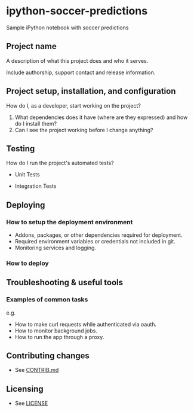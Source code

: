 ipython-soccer-predictions
==========================

Sample iPython notebook with soccer predictions

## Project name

A description of what this project does and who it serves.

Include authorship, support contact and release information.


## Project setup, installation, and configuration

How do I, as a developer, start working on the project?

1. What dependencies does it have (where are they expressed) and how do I install them?
1. Can I see the project working before I change anything?


## Testing

How do I run the project's automated tests?

* Unit Tests

* Integration Tests


## Deploying

### How to setup the deployment environment

* Addons, packages, or other dependencies required for deployment.
* Required environment variables or credentials not included in git.
* Monitoring services and logging.

### How to deploy


## Troubleshooting & useful tools

### Examples of common tasks

e.g.
* How to make curl requests while authenticated via oauth.
* How to monitor background jobs.
* How to run the app through a proxy.


## Contributing changes

* See [CONTRIB.md](CONTRIB.md)


## Licensing

* See [LICENSE](LICENSE)
